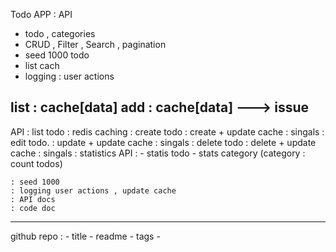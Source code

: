Todo APP : API
- todo , categories 
- CRUD , Filter , Search , pagination
- seed 1000 todo
- list cach
- logging : user actions



list : cache[data]
add : cache[data] ---> issue
-----------
API : list todo : redis caching 
    : create todo : create + update cache : singals
    : edit todo.  : update + update cache : singals
    : delete todo : delete + update cache : singals
    : statistics API : 
    	- statis todo
    	- stats category (category : count todos)

    : seed 1000 
    : logging user actions , update cache
    : API docs 
    : code doc 
---------
github repo :
	- title
	- readme 
	- tags 
	- 


















